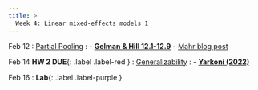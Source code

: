 ```yaml
---
title: >
  Week 4: Linear mixed-effects models 1
---
```


Feb 12
: [Partial Pooling](https://socialinteractionlab.github.io/psych710-notes/linear-mixed-effects-models-2.html)
  : - [**Gelman & Hill 12.1-12.9**](https://socialinteractionlab.github.io/psych710//assets/readings/gelmanhill_chapter12.pdf)
    - [Mahr blog post](https://www.tjmahr.com/plotting-partial-pooling-in-mixed-effects-models/)

Feb 14 **HW 2 DUE**{: .label .label-red }
: [Generalizability](https://socialinteractionlab.github.io/psych710-notes/linear-mixed-effects-models-2.html)
  : - [**Yarkoni (2022)**](https://mzettersten.github.io/assets/pdf/ManyBabies_BBS_commentary.pdf)

Feb 16 
: **Lab**{: .label .label-purple }
